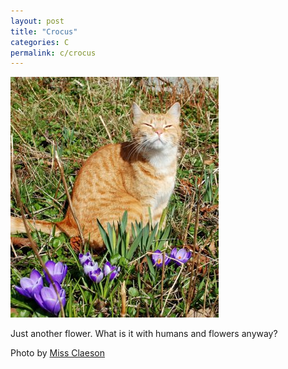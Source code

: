 ```yaml
---
layout: post
title: "Crocus"
categories: C
permalink: c/crocus
---
```


<img src="/images/c/crocus.jpg">

Just another flower. What is it with humans and flowers anyway?

Photo by <a href="http://www.flickr.com/photos/9650697@N06/2385274486/">Miss Claeson</a>